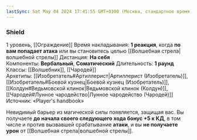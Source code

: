 ```yaml
---
lastSync: Sat May 04 2024 17:41:55 GMT+0300 (Москва, стандартное время)
---
```

### Shield
1 уровень, [[Ограждение]]
Время накладывания: **1 реакция**, когда **по вам попадает атака** или вы становитесь целью [[Волшебная стрела|волшебной стрелы]]
Дистанция: **На себя**
Компоненты: **Вербальный**, **Соматический**
Длительность: **1 раунд**
Классы: [[Волшебник]], [[Чародей]]
Архетипы: [[Изобретатель#Артиллерист|Артиллерист (Изобретатель)]], [[Изобретатель#Боевой кузнец|Боевой кузнец (Изобретатель)]], [[Колдун#Ведьмовской клинок|Ведьмовской клинок (Колдун)]], [[Чародей#Лунное чародейство|Лунное чародейство (Чародей)]]
Источник: «Player's handbook»

Невидимый барьер из магической силы появляется, защищая вас. Вы получаете **до начала своего следующего хода бонус +5 к КД**, в том числе и против вызвавшей срабатывание **атаки**, и вы **не получаете урон** от [[Волшебная стрела|волшебной стрелы]].
